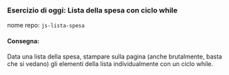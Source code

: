 ### Esercizio di oggi: Lista della spesa con ciclo while
nome repo: `js-lista-spesa`

#### Consegna: 
Data una lista della spesa, stampare sulla pagina (anche brutalmente, basta che si vedano) gli elementi della lista individualmente con un ciclo while.